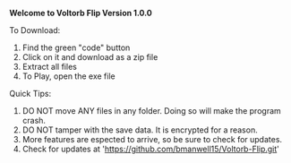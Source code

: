 **Welcome to Voltorb Flip Version 1.0.0**

To Download:
1. Find the green "code" button
2. Click on it and download as a zip file
3. Extract all files
4. To Play, open the exe file


Quick Tips:
1. DO NOT move ANY files in any folder. Doing so will make the program crash.
2. DO NOT tamper with the save data. It is encrypted for a reason.
3. More features are espected to arrive, so be sure to check for updates.
4. Check for updates at 'https://github.com/bmanwell15/Voltorb-Flip.git'